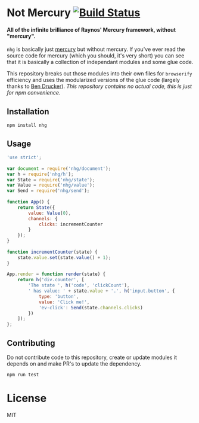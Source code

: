 # Not Mercury [![Build Status](https://travis-ci.org/chrisinajar/not-mercury.svg?branch=master)](https://travis-ci.org/chrisinajar/not-mercury)
#### All of the infinite brilliance of Raynos' Mercury framework, without "mercury".

`nhg` is basically just [mercury](https://www.npmjs.com/package/mercury) but without mercury. If you've ever read the source code for mercury (which you should, it's very short) you can see that it is basically a collection of independant modules and some glue code.

This repository breaks out those modules into their own files for `browserify` efficiency and uses the modularized versions of the glue code (largely thanks to [Ben Drucker](https://www.npmjs.com/~bendrucker)). *This repository contains no actual code, this is just for npm convenience*.

## Installation

`npm install nhg`

## Usage

```js
'use strict';
 
var document = require('nhg/document');
var h = require('nhg/h');
var State = require('nhg/state');
var Value = require('nhg/value');
var Send = require('nhg/send');
 
function App() {
    return State({
        value: Value(0),
        channels: {
            clicks: incrementCounter
        }
    });
}
 
function incrementCounter(state) {
    state.value.set(state.value() + 1);
}
 
App.render = function render(state) {
    return h('div.counter', [
        'The state ', h('code', 'clickCount'),
        ' has value: ' + state.value + '.', h('input.button', {
            type: 'button',
            value: 'Click me!',
            'ev-click': Send(state.channels.clicks)
        })
    ]);
};
```

## Contributing
Do not contribute code to this repository, create or update modules it depends on and make PR's to update the dependency.

`npm run test`

# License
MIT
